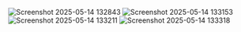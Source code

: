 
![Screenshot 2025-05-14 132843](https://github.com/user-attachments/assets/a8bfb0af-b999-40ac-901c-93e525fd327e)
![Screenshot 2025-05-14 133153](https://github.com/user-attachments/assets/3be54262-abbd-4895-be10-ce6d62020afa)
![Screenshot 2025-05-14 133211](https://github.com/user-attachments/assets/394bc6cf-563e-49b9-aaec-03750b4a741d)
![Screenshot 2025-05-14 133318](https://github.com/user-attachments/assets/e13cb77a-0413-4bed-9a2c-18403b89b3bd)
